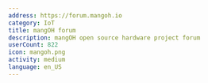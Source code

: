 ```yaml
---
address: https://forum.mangoh.io
category: IoT
title: mangOH forum
description: mangOH open source hardware project forum
userCount: 822
icon: mangoh.png
activity: medium
language: en_US
---
```

